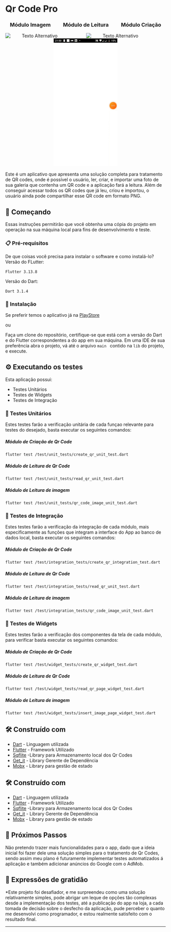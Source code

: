 # Qr Code Pro

  <h3 align="center"> Módulo Imagem  &nbsp;&nbsp; &nbsp;&nbsp; &nbsp;&nbsp; Módulo de Leitura   &nbsp;&nbsp; &nbsp;&nbsp; &nbsp;&nbsp; Módulo Criação</h3>
<p align="center">
<img src="assets/screenshots/insert_image.gif" width="200" alt="Texto Alternativo" style="display: inline-block; margin-right: 50px;">
<img src="assets/screenshots/read_image.gif" width="200" alt="Texto Alternativo" style="display: inline-block; margin-right: 50px;"">
<img src="assets/screenshots/create_qrcode.gif" width="200" alt="Texto Alternativo">
</p>



Este é um aplicativo que apresenta uma solução completa para tratamento de QR codes, onde é possível o usuário, ler, criar, e importar uma foto de sua galeria
que contenha um QR code e a aplicação fará a leitura. Além de conseguir acessar todos os QR codes que já leu, criou e importou, o usuário ainda pode compartilhar esse QR code em formato PNG.

## 🚀 Começando

Essas instruções permitirão que você obtenha uma cópia do projeto em operação na sua máquina local para fins de desenvolvimento e teste.


### 📋 Pré-requisitos

De que coisas você precisa para instalar o software e como instalá-lo?
Versão do FLutter:
```
Flutter 3.13.8
```
Versão do Dart:
```
Dart 3.1.4
```


### 🔧 Instalação

Se preferir temos o aplicativo já na [PlayStore](https://play.google.com/store/apps/details?id=com.app.qr_code_pro)

ou

Faça um clone do repositório, certifique-se que está com a versão do Dart e do Flutter correspondentes a do app em sua máquina.
Em uma IDE de sua preferência abra o projeto, vá até o arquivo ```main ```  contido na ```lib``` do projeto, e execute.


## ⚙️ Executando os testes

Esta aplicação possui:
* Testes Unitários
* Testes de Widgets
* Testes de Integração

### 🔩 Testes Unitários
Estes testes farão a verificação unitária de cada funçao relevante para testes do desejado, basta executar os seguintes comandos:

##### Módulo de Criação de Qr Code
```
flutter test /test/unit_tests/create_qr_unit_test.dart
```
##### Módulo de Leitura de Qr Code
```
flutter test /test/unit_tests/read_qr_unit_test.dart
```
##### Módulo de Leitura de imagem
```
flutter test /test/unit_tests/qr_code_image_unit_test.dart
```

### 📐 Testes de Integração
Estes testes farão a verificação da integração de cada módulo, mais especificamente as funções que integram a interface do App ao banco de dados local, basta executar os seguintes comandos:

##### Módulo de Criação de Qr Code
```
flutter test /test/integration_tests/create_qr_integration_test.dart
```
##### Módulo de Leitura de Qr Code
```
flutter test /test/integration_tests/read_qr_unit_test.dart
```
##### Módulo de Leitura de imagem
```
flutter test /test/integration_tests/qr_code_image_unit_test.dart
```

### 📲  Testes de Widgets
Estes testes farão a verificação dos componentes da tela de cada módulo, para verificar basta executar os seguintes comandos:

##### Módulo de Criação de Qr Code
```
flutter test /test/widget_tests/create_qr_widget_test.dart
```
##### Módulo de Leitura de Qr Code
```
flutter test /test/widget_tests/read_qr_page_widget_test.dart
```
##### Módulo de Leitura de imagem
```
flutter test /test/widget_tests/insert_image_page_widget_test.dart
```



## 🛠️ Construído com
* [Dart](https://dart.dev/) - Linguagem utilizada
* [Flutter](https://flutter.dev/?gad_source=1&gclid=CjwKCAjwtqmwBhBVEiwAL-WAYTronPzZuhNXVgdBaJrtKCZJHoijr-hUmePSpBlN3Nw-XNZqZMf63RoCO_kQAvD_BwE&gclsrc=aw.ds) - Framework Utilizado
* [Sqflite](https://pub.dev/packages/sqflite) -Library para Armazenamento local dos Qr Codes
* [Get_it](https://pub.dev/packages/get_it) - Library Gerente de Dependência
* [Mobx](https://pub.dev/packages/mobx) - Library para gestão de estado 


## 🛠️ Construído com
* [Dart](https://dart.dev/) - Linguagem utilizada
* [Flutter](https://flutter.dev/?gad_source=1&gclid=CjwKCAjwtqmwBhBVEiwAL-WAYTronPzZuhNXVgdBaJrtKCZJHoijr-hUmePSpBlN3Nw-XNZqZMf63RoCO_kQAvD_BwE&gclsrc=aw.ds) - Framework Utilizado
* [Sqflite](https://pub.dev/packages/sqflite) -Library para Armazenamento local dos Qr Codes
* [Get_it](https://pub.dev/packages/get_it) - Library Gerente de Dependência
* [Mobx](https://pub.dev/packages/mobx) - Library para gestão de estado 

## 🔭 Próximos Passos
Não pretendo trazer mais funcionalidades para o app, dado que a ideia inicial foi fazer dele uma solução simples para o tratamento de Qr Codes, sendo assim meu plano
é futuramente implementar testes automatizados á aplicação e também adicionar anúncios do Google com o AdMob.

## 🎁 Expressões de gratidão

*Este projeto foi desafiador, e me surpreendeu como uma solução relativamente simples, pode abrigar um leque de opções tão complexas
desde a implementação dos testes, até a publicação do app na loja, a cada tomada de decisão sobre o desfecho da aplicação, pude perceber o quanto me desenvolvi como programador, e estou realmente satisfeito com o resultado final.

---

